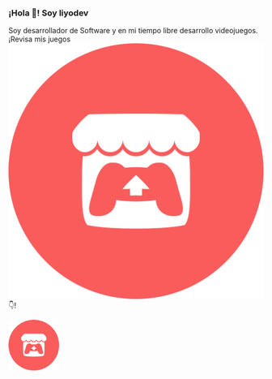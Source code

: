 ### ¡Hola 👋! Soy liyodev
Soy desarrollador de Software y en mi tiempo libre desarrollo videojuegos.
¡Revisa mis juegos [![aquí](https://github.com/liyo-dev/assets/raw/main/itch-io-icon-2048x2048-i6hzclad.png)](https://liyodev.itch.io/) 👇!

<!-- Ajustar el tamaño de la imagen agregando el atributo width -->
<img src="https://github.com/liyo-dev/assets/raw/main/itch-io-icon-2048x2048-i6hzclad.png" alt="aquí" width="100">





<!--
**liyo-dev/liyo-dev** is a ✨ _special_ ✨ repository because its `README.md` (this file) appears on your GitHub profile.

Here are some ideas to get you started:

- 🔭 I’m currently working on ...
- 🌱 I’m currently learning ...
- 👯 I’m looking to collaborate on ...
- 🤔 I’m looking for help with ...
- 💬 Ask me about ...
- 📫 How to reach me: ...
- 😄 Pronouns: ...
- ⚡ Fun fact: ...
-->
